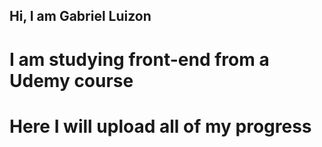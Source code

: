 ## Hi, I am Gabriel Luizon

# I am studying front-end from a Udemy course
# Here I will upload all of my progress
